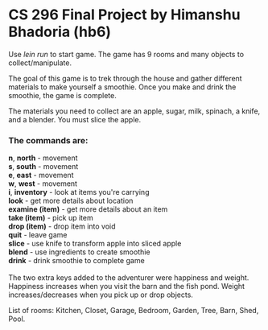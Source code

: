 <h1> CS 296 Final Project by Himanshu Bhadoria (hb6) </h1>

Use <i>lein run</i> to start game. The game has 9 rooms and many objects to collect/manipulate.

The goal of this game is to trek through the house and gather different materials to make yourself a smoothie. Once you make and drink the smoothie, the game is complete.

The materials you need to collect are an apple, sugar, milk, spinach, a knife, and a blender. You must slice the apple.

<h3>The commands are:</h3>
  <b>n</b>, <b>north</b> - movement<br>
  <b>s</b>, <b>south</b> - movement<br>
  <b>e</b>, <b>east</b> - movement<br>
  <b>w</b>, <b>west</b> - movement<br>
  <b>i</b>, <b>inventory</b> - look at items you're carrying<br>
  <b>look</b> - get more details about location<br>
  <b>examine (item)</b> - get more details about an item<br>
  <b>take (item)</b> - pick up item<br>
  <b>drop (item)</b> - drop item into void<br>
  <b>quit</b> - leave game<br>
  <b>slice</b> - use knife to transform apple into sliced apple<br>
  <b>blend</b> - use ingredients to create smoothie<br>
  <b>drink</b> - drink smoothie to complete game<br>
  <br>
The two extra keys added to the adventurer were happiness and weight. Happiness increases when you visit the barn and the fish pond. Weight increases/decreases when you pick up or drop objects.

List of rooms: Kitchen, Closet, Garage, Bedroom, Garden, Tree, Barn, Shed, Pool.
